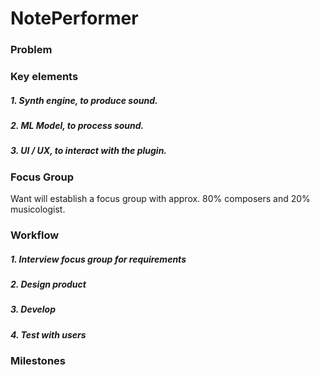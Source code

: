 # **NotePerformer**

### Problem


### Key elements
##### 1. **Synth engine**, to produce sound.
##### 2. **ML Model**, to process sound.
##### 3. **UI / UX**, to interact with the plugin.

### Focus Group
Want will establish a focus group with approx. 80% composers and 20% musicologist.

### Workflow
##### 1. Interview focus group for requirements
##### 2. Design product
##### 3. Develop
##### 4. Test with users



### Milestones
